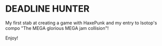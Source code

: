 DEADLINE HUNTER
===============

My first stab at creating a game with HaxePunk and my entry to Isotop's compo "The MEGA glorious MEGA jam collision"!

Enjoy!